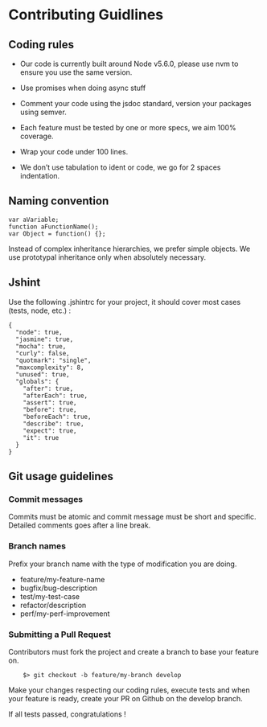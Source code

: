 # Contributing Guidlines

## Coding rules
- Our code is currently built around Node v5.6.0, please use nvm to ensure you use the same version.

- Use promises when doing async stuff

- Comment your code using the jsdoc standard, version your packages using semver.

- Each feature must be tested by one or more specs, we aim 100% coverage.

- Wrap your code under 100 lines.

- We don’t use tabulation to ident or code, we go for 2 spaces indentation.

## Naming convention
```
var aVariable;
function aFunctionName();
var Object = function() {};
```
Instead of complex inheritance hierarchies, we prefer simple objects. We use prototypal inheritance only when absolutely necessary.

## Jshint
Use the following .jshintrc for your project, it should cover most cases (tests, node, etc.) :
```
{
  "node": true,
  "jasmine": true,
  "mocha": true,
  "curly": false,
  "quotmark": "single",
  "maxcomplexity": 8,
  "unused": true,
  "globals": {
    "after": true,
    "afterEach": true,
    "assert": true,
    "before": true,
    "beforeEach": true,
    "describe": true,
    "expect": true,
    "it": true
  }
}
```

## Git usage guidelines
### Commit messages
Commits must be atomic and commit message must be short and specific. Detailed comments goes after a line break.

### Branch names
Prefix your branch name with the type of modification you are doing.

- feature/my-feature-name
- bugfix/bug-description
- test/my-test-case
- refactor/description
- perf/my-perf-improvement

### Submitting a Pull Request
Contributors must fork the project and create a branch to base your feature on.
```
    $> git checkout -b feature/my-branch develop
```
Make your changes respecting our coding rules, execute tests and when your feature is ready, create your PR on Github on the develop branch.

If all tests passed, congratulations !

